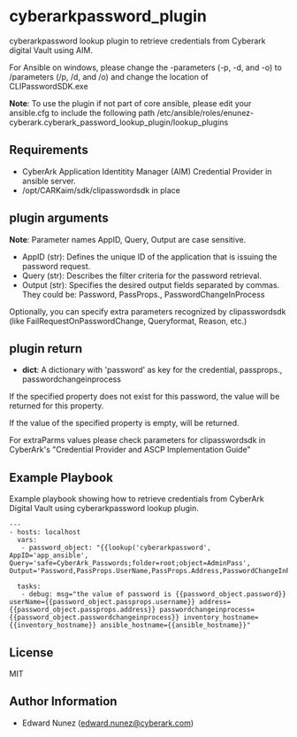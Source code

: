 cyberarkpassword_plugin
=======================

cyberarkpassword lookup plugin to retrieve credentials from Cyberark digital Vault using AIM.

For Ansible on windows, please change the -parameters (-p, -d, and -o) to /parameters (/p, /d, and /o) and change the location of CLIPasswordSDK.exe

**Note**: To use the plugin if not part of core ansible, please edit your ansible.cfg to include the following path /etc/ansible/roles/enunez-cyberark.cyberark_password_lookup_plugin/lookup_plugins


Requirements
------------

- CyberArk Application Identitity Manager (AIM) Credential Provider in ansible server.
- /opt/CARKaim/sdk/clipasswordsdk in place

plugin arguments
----------------

**Note**: Parameter names AppID, Query, Output are case sensitive.
- AppID (str): Defines the unique ID of the application that is issuing the password request.
- Query (str): Describes the filter criteria for the password retrieval.
- Output (str): Specifies the desired output fields separated by commas. They could be: Password, PassProps.<property>, PasswordChangeInProcess

Optionally, you can specify extra parameters recognized by clipasswordsdk (like FailRequestOnPasswordChange, Queryformat, Reason, etc.)

plugin return
-------------

- **dict**: A dictionary with 'password' as key for the credential, passprops.<property>, passwordchangeinprocess

If the specified property does not exist for this password, the value <na> will be returned for this property.

If the value of the specified property is empty, <null> will be returned.


For extraParms values please check parameters for clipasswordsdk in CyberArk's "Credential Provider and ASCP Implementation Guide"


Example Playbook
----------------

Example playbook showing how to retrieve credentials from CyberArk Digital Vault using cyberarkpassword lookup plugin. 

```
---
- hosts: localhost
  vars:
   - password_object: "{{lookup('cyberarkpassword', AppID='app_ansible', Query='safe=CyberArk_Passwords;folder=root;object=AdminPass', Output='Password,PassProps.UserName,PassProps.Address,PasswordChangeInProcess')}}"

  tasks:
   - debug: msg="the value of password is {{password_object.password}}  userName={{password_object.passprops.username}} address={{password_object.passprops.address}} passwordchangeinprocess={{password_object.passwordchangeinprocess}} inventory_hostname={{inventory_hostname}} ansible_hostname={{ansible_hostname}}"
```

License
-------

MIT

Author Information
------------------

- Edward Nunez (edward.nunez@cyberark.com)
